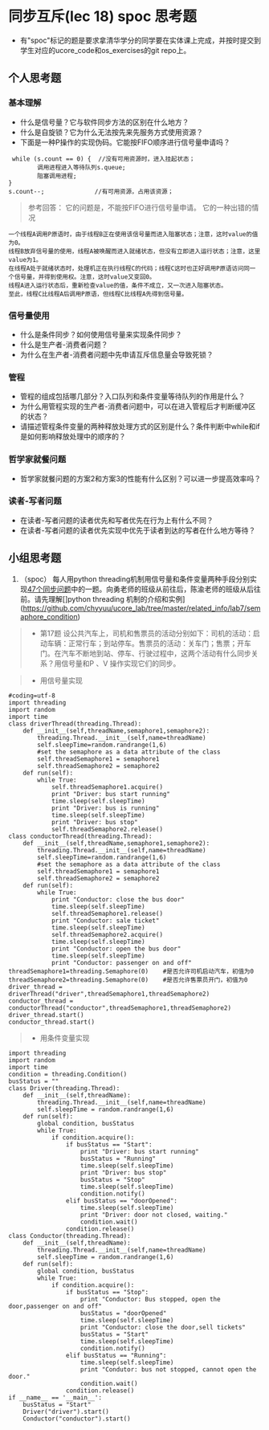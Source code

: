 # 同步互斥(lec 18) spoc 思考题


- 有"spoc"标记的题是要求拿清华学分的同学要在实体课上完成，并按时提交到学生对应的ucore_code和os_exercises的git repo上。

## 个人思考题

### 基本理解
 - 什么是信号量？它与软件同步方法的区别在什么地方？
 - 什么是自旋锁？它为什么无法按先来先服务方式使用资源？
 - 下面是一种P操作的实现伪码。它能按FIFO顺序进行信号量申请吗？
```
 while (s.count == 0) {  //没有可用资源时，进入挂起状态；
        调用进程进入等待队列s.queue;
        阻塞调用进程;
}
s.count--;              //有可用资源，占用该资源； 
```

> 参考回答： 它的问题是，不能按FIFO进行信号量申请。
> 它的一种出错的情况
```
一个线程A调用P原语时，由于线程B正在使用该信号量而进入阻塞状态；注意，这时value的值为0。
线程B放弃信号量的使用，线程A被唤醒而进入就绪状态，但没有立即进入运行状态；注意，这里value为1。
在线程A处于就绪状态时，处理机正在执行线程C的代码；线程C这时也正好调用P原语访问同一个信号量，并得到使用权。注意，这时value又变回0。
线程A进入运行状态后，重新检查value的值，条件不成立，又一次进入阻塞状态。
至此，线程C比线程A后调用P原语，但线程C比线程A先得到信号量。
```

### 信号量使用

 - 什么是条件同步？如何使用信号量来实现条件同步？
 - 什么是生产者-消费者问题？
 - 为什么在生产者-消费者问题中先申请互斥信息量会导致死锁？

### 管程

 - 管程的组成包括哪几部分？入口队列和条件变量等待队列的作用是什么？
 - 为什么用管程实现的生产者-消费者问题中，可以在进入管程后才判断缓冲区的状态？
 - 请描述管程条件变量的两种释放处理方式的区别是什么？条件判断中while和if是如何影响释放处理中的顺序的？

### 哲学家就餐问题

 - 哲学家就餐问题的方案2和方案3的性能有什么区别？可以进一步提高效率吗？

### 读者-写者问题

 - 在读者-写者问题的读者优先和写者优先在行为上有什么不同？
 - 在读者-写者问题的读者优先实现中优先于读者到达的写者在什么地方等待？
 
## 小组思考题

1. （spoc） 每人用python threading机制用信号量和条件变量两种手段分别实现[47个同步问题](07-2-spoc-pv-problems.md)中的一题。向勇老师的班级从前往后，陈渝老师的班级从后往前。请先理解[]python threading 机制的介绍和实例](https://github.com/chyyuu/ucore_lab/tree/master/related_info/lab7/semaphore_condition)
> * 第17题
设公共汽车上，司机和售票员的活动分别如下：司机的活动：启动车辆：正常行车；到站停车。售票员的活动：关车门；售票；开车门。在汽车不断地到站、停车、行驶过程中，这两个活动有什么同步关系？用信号量和P 、V 操作实现它们的同步。

> * 用信号量实现
```
#coding=utf-8
import threading 
import random
import time
class driverThread(threading.Thread):
	def __init__(self,threadName,semaphore1,semaphore2):
		threading.Thread.__init__(self,name=threadName)  
		self.sleepTime=random.randrange(1,6)  
		#set the semaphore as a data attribute of the class  
		self.threadSemaphore1 = semaphore1
		self.threadSemaphore2 = semaphore2
	def run(self):
		while True:
			self.threadSemaphore1.acquire() 
			print "Driver: bus start running"
			time.sleep(self.sleepTime) 
			print "Driver: bus is running"
			time.sleep(self.sleepTime) 
			print "Driver: bus stop"
			self.threadSemaphore2.release()
class conductorThread(threading.Thread):
	def __init__(self,threadName,semaphore1,semaphore2):
		threading.Thread.__init__(self,name=threadName)  
		self.sleepTime=random.randrange(1,6)  
		#set the semaphore as a data attribute of the class  
		self.threadSemaphore1 = semaphore1
		self.threadSemaphore2 = semaphore2
	def run(self):
		while True:
			print "Conductor: close the bus door"
			time.sleep(self.sleepTime) 
			self.threadSemaphore1.release() 
			print "Conductor: sale ticket"
			time.sleep(self.sleepTime) 
			self.threadSemaphore2.acquire()
			time.sleep(self.sleepTime) 
			print "Conductor: open the bus door"
			time.sleep(self.sleepTime) 
			print "Conductor: passenger on and off"
threadSemaphore1=threading.Semaphore(0)    #是否允许司机启动汽车，初值为0
threadSemaphore2=threading.Semaphore(0)    #是否允许售票员开门，初值为0 
driver_thread = driverThread("driver",threadSemaphore1,threadSemaphore2)
conductor_thread = conductorThread("conductor",threadSemaphore1,threadSemaphore2)
driver_thread.start()
conductor_thread.start()
```

> * 用条件变量实现
```
import threading
import random
import time
condition = threading.Condition()
busStatus = ""
class Driver(threading.Thread):
    def __init__(self,threadName):
        threading.Thread.__init__(self,name=threadName)
        self.sleepTime = random.randrange(1,6)
    def run(self):
        global condition, busStatus
        while True:
            if condition.acquire():
                if busStatus == "Start":
                    print "Driver: bus start running"
                    busStatus = "Running"
                    time.sleep(self.sleepTime)
                    print "Driver: bus stop"
                    busStatus = "Stop"
                    time.sleep(self.sleepTime)
                    condition.notify()
                elif busStatus == "doorOpened":
                    time.sleep(self.sleepTime)
                    print "Driver: door not closed, waiting."
                    condition.wait()
                condition.release()
class Conductor(threading.Thread):
    def __init__(self,threadName):
        threading.Thread.__init__(self,name=threadName)
        self.sleepTime = random.randrange(1,6)
    def run(self):
        global condition, busStatus
        while True:
            if condition.acquire():
                if busStatus == "Stop":
                    print "Conductor: Bus stopped, open the door,passenger on and off"
                    busStatus = "doorOpened"
                    time.sleep(self.sleepTime)
                    print "Conductor: close the door,sell tickets"
                    busStatus = "Start"
                    time.sleep(self.sleepTime)
                    condition.notify()
                elif busStatus == "Running":
                    time.sleep(self.sleepTime)
                    print "Condutor: bus not stopped, cannot open the door."
                    condition.wait()
                condition.release()
if __name__ == '__main__':
    busStatus = "Start"  
    Driver("driver").start()
    Conductor("conductor").start()
```
